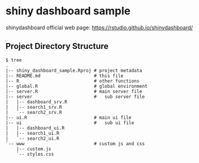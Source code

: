 # shiny dashboard sample

shinydashboard official web page: https://rstudio.github.io/shinydashboard/

## Project Directory Structure

```shell
$ tree
.
|-- shiny_dashboard_sample.Rproj # project metadata
|-- README.md                    # this file
|-- R                            # other functions
|-- global.R                     # global environment
|-- server.R                     # main server file
|-- server                       #   sub server file
|   |-- dashboard_srv.R
|   |-- search1_srv.R
|   `-- search2_srv.R
|-- ui.R                         # main ui file
|-- ui                           #   sub ui file
|   |-- dashboard_ui.R
|   |-- search1_ui.R
|   `-- search2_ui.R
`-- www                          # custom js and css
    |-- custom.js
    `-- styles.css
```
